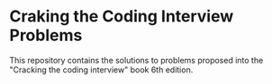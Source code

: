 # Craking the Coding Interview Problems
This repository contains the solutions to problems proposed into the "Cracking the coding interview" book 6th edition. 
